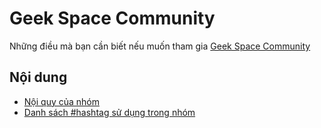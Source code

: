 # Geek Space Community
Những điều mà bạn cần biết nếu muốn tham gia [Geek Space Community](https://www.facebook.com/geekspacecommunity/)

## Nội dung

- [Nội quy của nhóm](rules.md)
- [Danh sách #hashtag sử dụng trong nhóm](hashtags.md)